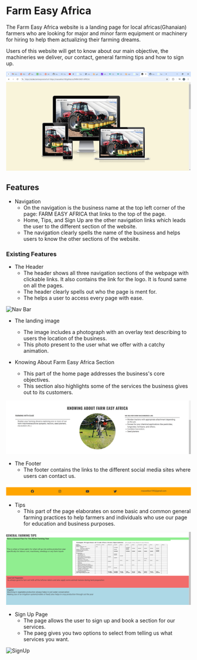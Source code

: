 # Farm Easy Africa

The Farm Easy Africa website is a landing page for local africas(Ghanaian) farmers who are looking for major and minor farm equipment or machinery for hiring to help them actualizing their farming dreams.

Users of this website will get to know about our main objective, the machineries we deliver, our contact, general farming tips and how to sign up.

![Header](docs./readme_images/Responsice.PNG)

## Features
* Navigation
    * On the navigation is the business name at the top left corner of the page: FARM EASY AFRICA that links to the top of the page.
    * Home, Tips, and Sign Up are the other navigation links which leads the user to the different section of the website.
    * The navigation clearly spells the name of the business and helps users to know the other sections of the website.

### Existing Features

 * The Header
     * The header shows all three navigation sections of the webpage with clickable links. It also contains the link for the logo. It is found same on all the pages.
     * The header clearly spells out who the page is ment for.
     * The helps a user to access every page with ease.

![Nav Bar](docs./readme_images/Nav.PNG)  

  * The landing image
    * The image includes a photograph with an overlay text describing to users the location of the business.
    * This photo present to the user what we offer with a catchy animation.

  * Knowing About Farm Easy Africa Section
    * This part of the home page addresses the business's core objectives.
    * This section also highlights some of the services the business gives out to its customers. 

![Home](docs./readme_images/home.PNG)    

 * The Footer
   * The footer contains the links to the different social media sites where users can contact us.

![Footer](docs./readme_images/footer.PNG)   

* Tips
   * This part of the page elaborates on some basic and common general farming practices to help farmers and individuals who use our page for education and business purposes.

![Tips](docs./readme_images/tips.PNG)

* Sign Up Page
    * The page allows the user to sign up and book a section for our services.
    * The paeg gives you two options to select from telling us what services you want.

![SignUp](docs./readme_images/signup.PNG)    
          




